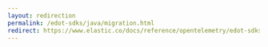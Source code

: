 ```yaml
---
layout: redirection
permalink: /edot-sdks/java/migration.html
redirect: https://www.elastic.co/docs/reference/opentelemetry/edot-sdks/java/migration.html
---
```

